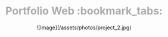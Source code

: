 <h1 style="text-align: center; color:#ACACAC"> Portfolio Web :bookmark_tabs: </h1>
<div style="text-align: center"> 
    ![Image](/assets/photos/project_2.jpg)
</div>

